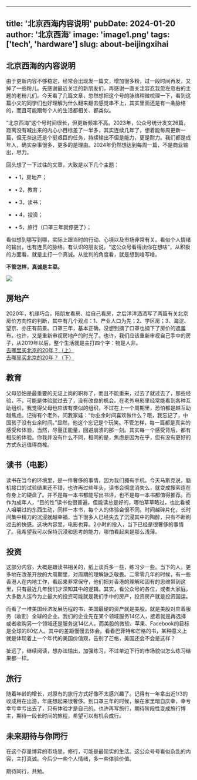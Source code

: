 
---
title: '北京西海内容说明'
pubDate: 2024-01-20
author: '北京西海'
image: 'image1.png'
tags: ['tech', 'hardware']
slug: about-beijingxihai
---

北京西海的内容说明
---------

由于更新内容不够稳定，经常会出现发一篇文，增加很多粉，过一段时间再发，又掉了一些粉儿。先感谢最近关注的新朋友们，再感谢一直关注容忍我忽左忽右的主题的老粉儿们。今天看了几篇文章，忽然想把这个号的脉络稍微梳理一下，看到这篇小文的同学们也好理解为什么翻来翻去感觉串不上，其实里面还是有一条脉络的，而且可能跟每个人的生活都相关、都类似。

“北京西海”这个号时间很长，但更新频率不高。2023年，公众号统计发文26篇，距离没有喊出来的内心小目标差了一半多，其实连续几年了，想着能每周更新一篇，但无奈这还是个挺艰巨的任务，持续输出不但是能力，更是耐力。我们都是成年人，确实杂事很多，更多的是理由。2024年仍然想达到每周一篇，不是商业输出，尽力。

回头想了一下过往的文章，大致是以下几个主题：

*   • 1，房地产；
    
*   • 2，教育；
    
*   • 3，读书；
    
*   • 4，投资；
    
*   • 5，旅行（口罩三年就停更了）；
    

看似想到哪写到哪，实际上跟当时的行动、心境以及市场非常有关。看似个人情绪的输出，也有连贯的脉络。有认识的朋友说，“这公众号看得出你在想啥”，从积极的方面看，就是主打一个真诚。从批判的角度看，就是想到啥写啥。

**不管怎样，真诚是主菜。**

![](https://mmbiz.qpic.cn/sz_mmbiz_jpg/h5RNTNNSTjibib0PjqC4l7cFPUWnQfXCFu4EYZ7gbNzEsIgSQINXN2GsL56jrgJYfvD3529R7c9bicXDPDe1FwMRg/640?wx_fmt=jpeg&from=appmsg)

房地产
---

2020年，机缘巧合，陪朋友看房、给自己看房，之后洋洋洒洒写了两篇有关北京房价方向性的判断，其中有几个观点：1、产业人口为先；2、学区房；3、海淀、望京、亦庄有前景。口罩三年，基本正确，没想到摘了口罩也摘下了房价的遮羞布。也许，又是重新审视房地产的时光了。也许，我们应该重新审视自己手中的房子，从2019年以后，整个生活就是主打四个字：物是人非。  
[去哪里买北京的20年？（上）](http://mp.weixin.qq.com/s?__biz=MzA5Nzk0MjQyMg==&mid=2650566373&idx=1&sn=dfebcdc33ef0151063dc4af51f822d9c&chksm=8891e01cbfe6690ae00ade9a806d5e8c52bcbf2233ef63960ed7e90b68c1d81e3fcbe1861005&scene=21#wechat_redirect)[  
去哪里买北京的20年？（下）](http://mp.weixin.qq.com/s?__biz=MzA5Nzk0MjQyMg==&mid=2650566392&idx=1&sn=615398f36ef2f8e96c8d2ccb025ebe15&chksm=8891e001bfe669172b364d793b126323336acb1e6af024e3f85484824361be8b54a31eba6a7e&scene=21#wechat_redirect)

教育
--

父母恐怕是最重要的无证上岗的职称了，而且不能重来，过去了就过去了，那些经验，不，可能是体验就过去了，没有改良的机会。在老外电影里经常能看到各种互助组织，我觉得父母也应该有类似的组织，不过在上一个周期里，恐怕都是越互助越焦虑。记得有个老外，问我家娃：“你业余时间喜欢做什么？哦，我忘记了，中国孩子没有业余时间。”显然，他这个忘记是个玩笑。不管怎样，每一篇都是真实的感受和体验，当然，尽量正能量，回避崩溃的那一刻。其实每一个感受背后，都有相反的体验。你我并没有什么不同，相同的是，焦虑是因为在乎，但有没有更好的方式永远值得商榷。

读书（电影）
------

读书在当今的环境里，是一件奢侈的事情，因为我们拥有手机。今天马斯克说，脑机接口的试验结果还不错，也许再过些年头，读书会彻底消失么，就变成搜索连在你身上的硬盘了。并不是每一本书都能写出书评，也不是每一本书都值得推荐。而作为成年人，“目的性”读书也很普遍，但能读总是好的，哪怕草草略过，也比看被人咀嚼过的东西生动，同样一本书，每个人的体验会很不同。时间越碎片化，长时间集中精力的沉浸就越幸福，当下很多人已经失去了沉浸其中的陶醉，只有不断刷过去的快感。这块内容里，电影也算。2小时的投入，当下已经是很奢侈的事情了。我希望我可以保持沉浸和思考的能力，哪怕看起来是那么浅薄。

投资
--

这部分内容，大概是跟读书相关的，纸上谈兵多一些，练习少一些。当下的人，更多地在改革开放的大周期里，对周期的理解缺乏敬畏。二零零几年的时候，有一些香港人在内地工作，看起来非常保守，他们把对香港的理解和固有的思维带到这里，只有最近几年我们才深知其中的逻辑。其实，看公众号的各位，或者大家庭，大多数人迄今为止最大的投资可能就是我们手中的房产，投资房产就是投资国运。

而看了一堆美国经济发展历程的书，美国最硬的资产就是美股，就是美股对应着服务（收割）全球的企业。我们的企业先在某个领域服务14亿人，接着就是再选择或者收购另一个领域还是服务这14亿人。而美股的微软、苹果、Facebook的目标是全球的80亿人。其中的差距慢慢去体会。看看巴菲特和芒格的书，某种意义上就是体现着上一个年代的美国价值观，告别了芒格，美国还会不会是这样？

扯远了，继续阅读，想办法输出，加强练习，不过单边下行的市场貌似怎么练习结果都一样。

旅行
--

随着年龄的增长，对原有的旅行方式好像不太感兴趣了。记得有一年拿出近1/3的收成用在出游，年底想起来很奢侈。到口罩三年的时候，躲在家里暗自庆幸，幸亏幸亏幸亏出去了，只有体验才是自己的。也许再写旅行，期待阶段性变成旅行博主，期待一段长时间的旅程，希望可以有机会成行。

未来期待与你同行
--------

在这个存量博弈的市场里，修行，可能是最现实的生活。这公众号号看似杂乱的内容，主打真诚。今后少一些个人情绪，多一些体验价值。

期待同行，共勉。